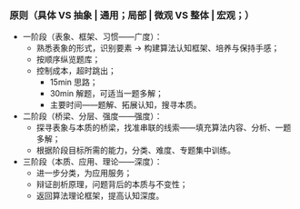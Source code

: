 ### 原则（具体 VS 抽象 | 通用；局部 | 微观 VS 整体 | 宏观；）
* 一阶段（表象、框架、习惯——广度）：
  * 熟悉表象的形式，识别要素 → 构建算法认知框架、培养与保持手感；
  * 按顺序纵览题库；
  * 控制成本，超时跳出；
    * 15min 思路；
    * 30min 解题，可适当一题多解；
    * 主要时间——题解、拓展认知，搜寻本质。
* 二阶段（桥梁、分层、强度——强度）：
  * 探寻表象与本质的桥梁，找准串联的线索——填充算法内容、分析、一题多解；
  * 根据阶段目标所需的能力，分类、难度、专题集中训练。
* 三阶段（本质、应用、理论——深度）：
  * 进一步分类，为应用服务；
  * 辩证剖析原理，问题背后的本质与不变性；
  * 返回算法理论框架，提高认知深度。